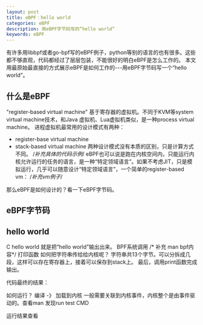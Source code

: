 ```yaml
---
layout: post
title: eBPF：hello world
categories: eBPF
description: 用eBPF字节码写的“hello world”
keywords: eBPF
---
```


有许多用libbpf或者go-bpf写的eBPF例子，python等别的语言的也有很多。这些都不够直观，代码都经过了层层包装，不能很好的明白eBPF是怎么工作的。
本文用最原始最直接的方式展示eBPF是如何工作的---用eBPF字节码写一个“hello world”。

## 什么是eBPF
"register-based virtual machine" 基于寄存器的虚拟机。不同于KVM等system virtual machine技术，和Java 虚拟机、Lua虚拟机类似，是一种process virtual machine。
进程虚拟机最常用的设计模式有两种：
- register-base virtual machine
- stack-based virtual machine
两种设计模式没有本质的区别，只是计算方式不同。
/*补充具体的代码示例*/
eBPF也可以说是跑在内核空间内，只能运行内核允许运行的任务的语言，是一种“特定领域语言”。如果不考虑JIT，只是模拟运行，几乎可以随意设计“特定领域语言”，一个简单的register-based vm：
/*补充vm例子*/

那么eBPF是如何设计的？看一下eBPF字节码。

## eBPF字节码

## hello world
C hello world
就是把“hello world”输出出来。
BPF系统调用
/* 补充 man bpf内容*/
打印函数
如何把字符串传给给内核呢？
字符串共13个字节。可以分拆成几段，这样可以存在寄存器上，接着可以保存到stack上。
最后，调用print函数完成输出。

代码最终的结果：

如何运行？
编译 -》 加载到内核
一般需要关联到内核事件，内核整个是由事件驱动的。查看man 发现run test CMD

运行结果查看



